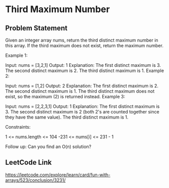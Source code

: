 # Third Maximum Number

## Problem Statement
Given an integer array nums, return the third distinct maximum number in this array. If the third maximum does not exist, return the maximum number.



Example 1:

Input: nums = [3,2,1]
Output: 1
Explanation:
The first distinct maximum is 3.
The second distinct maximum is 2.
The third distinct maximum is 1.
Example 2:

Input: nums = [1,2]
Output: 2
Explanation:
The first distinct maximum is 2.
The second distinct maximum is 1.
The third distinct maximum does not exist, so the maximum (2) is returned instead.
Example 3:

Input: nums = [2,2,3,1]
Output: 1
Explanation:
The first distinct maximum is 3.
The second distinct maximum is 2 (both 2's are counted together since they have the same value).
The third distinct maximum is 1.


Constraints:

1 <= nums.length <= 104
-231 <= nums[i] <= 231 - 1


Follow up: Can you find an O(n) solution?

## LeetCode Link
https://leetcode.com/explore/learn/card/fun-with-arrays/523/conclusion/3231/